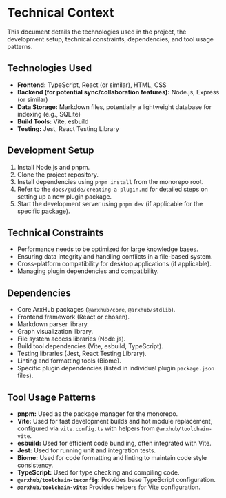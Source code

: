 # Technical Context

This document details the technologies used in the project, the development setup, technical constraints, dependencies, and tool usage patterns.

## Technologies Used

- **Frontend:** TypeScript, React (or similar), HTML, CSS
- **Backend (for potential sync/collaboration features):** Node.js, Express (or similar)
- **Data Storage:** Markdown files, potentially a lightweight database for indexing (e.g., SQLite)
- **Build Tools:** Vite, esbuild
- **Testing:** Jest, React Testing Library

## Development Setup

1.  Install Node.js and pnpm.
2.  Clone the project repository.
3.  Install dependencies using `pnpm install` from the monorepo root.
4.  Refer to the `docs/guide/creating-a-plugin.md` for detailed steps on setting up a new plugin package.
5.  Start the development server using `pnpm dev` (if applicable for the specific package).

## Technical Constraints

- Performance needs to be optimized for large knowledge bases.
- Ensuring data integrity and handling conflicts in a file-based system.
- Cross-platform compatibility for desktop applications (if applicable).
- Managing plugin dependencies and compatibility.

## Dependencies

- Core ArxHub packages (`@arxhub/core`, `@arxhub/stdlib`).
- Frontend framework (React or chosen).
- Markdown parser library.
- Graph visualization library.
- File system access libraries (Node.js).
- Build tool dependencies (Vite, esbuild, TypeScript).
- Testing libraries (Jest, React Testing Library).
- Linting and formatting tools (Biome).
- Specific plugin dependencies (listed in individual plugin `package.json` files).

## Tool Usage Patterns

- **pnpm:** Used as the package manager for the monorepo.
- **Vite:** Used for fast development builds and hot module replacement, configured via `vite.config.ts` with helpers from `@arxhub/toolchain-vite`.
- **esbuild:** Used for efficient code bundling, often integrated with Vite.
- **Jest:** Used for running unit and integration tests.
- **Biome:** Used for code formatting and linting to maintain code style consistency.
- **TypeScript:** Used for type checking and compiling code.
- **`@arxhub/toolchain-tsconfig`:** Provides base TypeScript configuration.
- **`@arxhub/toolchain-vite`:** Provides helpers for Vite configuration.
